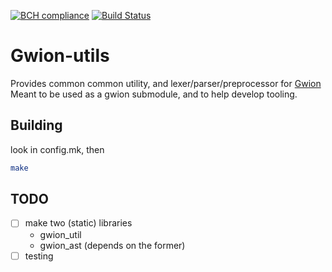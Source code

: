 [![BCH compliance](https://bettercodehub.com/edge/badge/fennecdjay/gwion-util?branch=master)](https://bettercodehub.com/)
[![Build Status](https://travis-ci.org/fennecdjay/gwion-util.svg?branch=master)](https://travis-ci.org/fennecdjay/gwion-util)

# Gwion-utils

Provides common common utility, and lexer/parser/preprocessor for 
[Gwion](https://github.com/fennecdjay/gwion)  
Meant to be used as a gwion submodule, and to help develop tooling.

## Building
look in config.mk, then
```sh
make
```

## TODO
  * [ ] make two (static) libraries
    + gwion_util
    + gwion_ast (depends on the former)
  * [ ] testing
